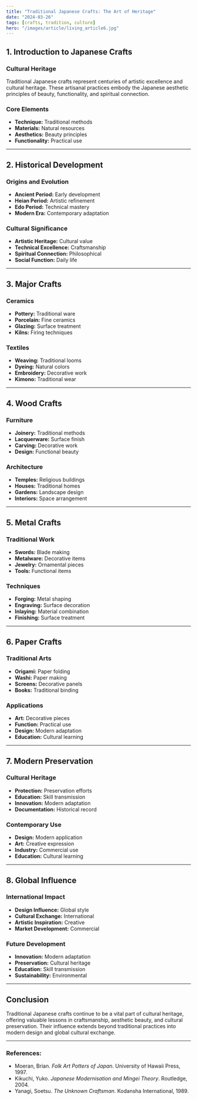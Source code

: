 ```yaml
---
title: "Traditional Japanese Crafts: The Art of Heritage"
date: "2024-03-26"
tags: [crafts, tradition, culture]
hero: "/images/article/living_article6.jpg"
---
```


## 1. Introduction to Japanese Crafts

### **Cultural Heritage**

Traditional Japanese crafts represent centuries of artistic excellence and cultural heritage. These artisanal practices embody the Japanese aesthetic principles of beauty, functionality, and spiritual connection.

### **Core Elements**

* **Technique:** Traditional methods
* **Materials:** Natural resources
* **Aesthetics:** Beauty principles
* **Functionality:** Practical use

---

## 2. Historical Development

### **Origins and Evolution**

* **Ancient Period:** Early development
* **Heian Period:** Artistic refinement
* **Edo Period:** Technical mastery
* **Modern Era:** Contemporary adaptation

### **Cultural Significance**

* **Artistic Heritage:** Cultural value
* **Technical Excellence:** Craftsmanship
* **Spiritual Connection:** Philosophical
* **Social Function:** Daily life

---

## 3. Major Crafts

### **Ceramics**

* **Pottery:** Traditional ware
* **Porcelain:** Fine ceramics
* **Glazing:** Surface treatment
* **Kilns:** Firing techniques

### **Textiles**

* **Weaving:** Traditional looms
* **Dyeing:** Natural colors
* **Embroidery:** Decorative work
* **Kimono:** Traditional wear

---

## 4. Wood Crafts

### **Furniture**

* **Joinery:** Traditional methods
* **Lacquerware:** Surface finish
* **Carving:** Decorative work
* **Design:** Functional beauty

### **Architecture**

* **Temples:** Religious buildings
* **Houses:** Traditional homes
* **Gardens:** Landscape design
* **Interiors:** Space arrangement

---

## 5. Metal Crafts

### **Traditional Work**

* **Swords:** Blade making
* **Metalware:** Decorative items
* **Jewelry:** Ornamental pieces
* **Tools:** Functional items

### **Techniques**

* **Forging:** Metal shaping
* **Engraving:** Surface decoration
* **Inlaying:** Material combination
* **Finishing:** Surface treatment

---

## 6. Paper Crafts

### **Traditional Arts**

* **Origami:** Paper folding
* **Washi:** Paper making
* **Screens:** Decorative panels
* **Books:** Traditional binding

### **Applications**

* **Art:** Decorative pieces
* **Function:** Practical use
* **Design:** Modern adaptation
* **Education:** Cultural learning

---

## 7. Modern Preservation

### **Cultural Heritage**

* **Protection:** Preservation efforts
* **Education:** Skill transmission
* **Innovation:** Modern adaptation
* **Documentation:** Historical record

### **Contemporary Use**

* **Design:** Modern application
* **Art:** Creative expression
* **Industry:** Commercial use
* **Education:** Cultural learning

---

## 8. Global Influence

### **International Impact**

* **Design Influence:** Global style
* **Cultural Exchange:** International
* **Artistic Inspiration:** Creative
* **Market Development:** Commercial

### **Future Development**

* **Innovation:** Modern adaptation
* **Preservation:** Cultural heritage
* **Education:** Skill transmission
* **Sustainability:** Environmental

---

## Conclusion

Traditional Japanese crafts continue to be a vital part of cultural heritage, offering valuable lessons in craftsmanship, aesthetic beauty, and cultural preservation. Their influence extends beyond traditional practices into modern design and global cultural exchange.

---

### **References:**

* Moeran, Brian. *Folk Art Potters of Japan*. University of Hawaii Press, 1997.
* Kikuchi, Yuko. *Japanese Modernisation and Mingei Theory*. Routledge, 2004.
* Yanagi, Soetsu. *The Unknown Craftsman*. Kodansha International, 1989.
